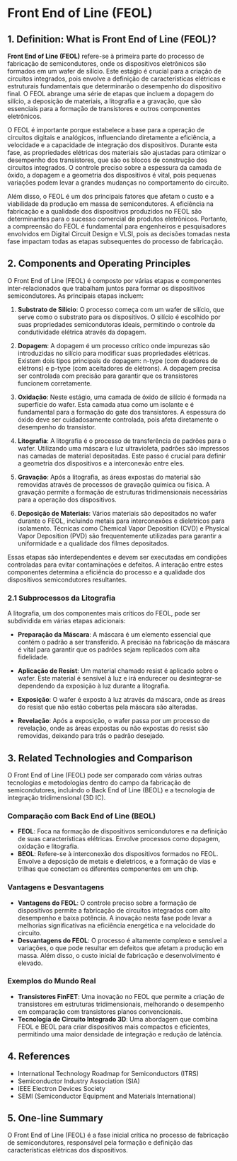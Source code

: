 # Front End of Line (FEOL)

## 1. Definition: What is **Front End of Line (FEOL)**?
**Front End of Line (FEOL)** refere-se à primeira parte do processo de fabricação de semicondutores, onde os dispositivos eletrônicos são formados em um wafer de silício. Este estágio é crucial para a criação de circuitos integrados, pois envolve a definição de características elétricas e estruturais fundamentais que determinarão o desempenho do dispositivo final. O FEOL abrange uma série de etapas que incluem a dopagem do silício, a deposição de materiais, a litografia e a gravação, que são essenciais para a formação de transistores e outros componentes eletrônicos.

O FEOL é importante porque estabelece a base para a operação de circuitos digitais e analógicos, influenciando diretamente a eficiência, a velocidade e a capacidade de integração dos dispositivos. Durante esta fase, as propriedades elétricas dos materiais são ajustadas para otimizar o desempenho dos transistores, que são os blocos de construção dos circuitos integrados. O controle preciso sobre a espessura da camada de óxido, a dopagem e a geometria dos dispositivos é vital, pois pequenas variações podem levar a grandes mudanças no comportamento do circuito.

Além disso, o FEOL é um dos principais fatores que afetam o custo e a viabilidade da produção em massa de semicondutores. A eficiência na fabricação e a qualidade dos dispositivos produzidos no FEOL são determinantes para o sucesso comercial de produtos eletrônicos. Portanto, a compreensão do FEOL é fundamental para engenheiros e pesquisadores envolvidos em Digital Circuit Design e VLSI, pois as decisões tomadas nesta fase impactam todas as etapas subsequentes do processo de fabricação.

## 2. Components and Operating Principles
O Front End of Line (FEOL) é composto por várias etapas e componentes inter-relacionados que trabalham juntos para formar os dispositivos semicondutores. As principais etapas incluem:

1. **Substrato de Silício**: O processo começa com um wafer de silício, que serve como o substrato para os dispositivos. O silício é escolhido por suas propriedades semicondutoras ideais, permitindo o controle da condutividade elétrica através da dopagem.

2. **Dopagem**: A dopagem é um processo crítico onde impurezas são introduzidas no silício para modificar suas propriedades elétricas. Existem dois tipos principais de dopagem: n-type (com doadores de elétrons) e p-type (com aceitadores de elétrons). A dopagem precisa ser controlada com precisão para garantir que os transistores funcionem corretamente.

3. **Oxidação**: Neste estágio, uma camada de óxido de silício é formada na superfície do wafer. Esta camada atua como um isolante e é fundamental para a formação do gate dos transistores. A espessura do óxido deve ser cuidadosamente controlada, pois afeta diretamente o desempenho do transistor.

4. **Litografia**: A litografia é o processo de transferência de padrões para o wafer. Utilizando uma máscara e luz ultravioleta, padrões são impressos nas camadas de material depositadas. Este passo é crucial para definir a geometria dos dispositivos e a interconexão entre eles.

5. **Gravação**: Após a litografia, as áreas expostas do material são removidas através de processos de gravação química ou física. A gravação permite a formação de estruturas tridimensionais necessárias para a operação dos dispositivos.

6. **Deposição de Materiais**: Vários materiais são depositados no wafer durante o FEOL, incluindo metais para interconexões e dieletricos para isolamento. Técnicas como Chemical Vapor Deposition (CVD) e Physical Vapor Deposition (PVD) são frequentemente utilizadas para garantir a uniformidade e a qualidade dos filmes depositados.

Essas etapas são interdependentes e devem ser executadas em condições controladas para evitar contaminações e defeitos. A interação entre estes componentes determina a eficiência do processo e a qualidade dos dispositivos semicondutores resultantes.

### 2.1 Subprocessos da Litografia
A litografia, um dos componentes mais críticos do FEOL, pode ser subdividida em várias etapas adicionais:

- **Preparação da Máscara**: A máscara é um elemento essencial que contém o padrão a ser transferido. A precisão na fabricação da máscara é vital para garantir que os padrões sejam replicados com alta fidelidade.

- **Aplicação de Resist**: Um material chamado resist é aplicado sobre o wafer. Este material é sensível à luz e irá endurecer ou desintegrar-se dependendo da exposição à luz durante a litografia.

- **Exposição**: O wafer é exposto à luz através da máscara, onde as áreas do resist que não estão cobertas pela máscara são alteradas.

- **Revelação**: Após a exposição, o wafer passa por um processo de revelação, onde as áreas expostas ou não expostas do resist são removidas, deixando para trás o padrão desejado.

## 3. Related Technologies and Comparison
O Front End of Line (FEOL) pode ser comparado com várias outras tecnologias e metodologias dentro do campo da fabricação de semicondutores, incluindo o Back End of Line (BEOL) e a tecnologia de integração tridimensional (3D IC). 

### Comparação com Back End of Line (BEOL)
- **FEOL**: Foca na formação de dispositivos semicondutores e na definição de suas características elétricas. Envolve processos como dopagem, oxidação e litografia.
- **BEOL**: Refere-se à interconexão dos dispositivos formados no FEOL. Envolve a deposição de metais e dieletricos, e a formação de vias e trilhas que conectam os diferentes componentes em um chip.

### Vantagens e Desvantagens
- **Vantagens do FEOL**: O controle preciso sobre a formação de dispositivos permite a fabricação de circuitos integrados com alto desempenho e baixa potência. A inovação nesta fase pode levar a melhorias significativas na eficiência energética e na velocidade do circuito.
- **Desvantagens do FEOL**: O processo é altamente complexo e sensível a variações, o que pode resultar em defeitos que afetam a produção em massa. Além disso, o custo inicial de fabricação e desenvolvimento é elevado.

### Exemplos do Mundo Real
- **Transistores FinFET**: Uma inovação no FEOL que permite a criação de transistores em estruturas tridimensionais, melhorando o desempenho em comparação com transistores planos convencionais.
- **Tecnologia de Circuito Integrado 3D**: Uma abordagem que combina FEOL e BEOL para criar dispositivos mais compactos e eficientes, permitindo uma maior densidade de integração e redução de latência.

## 4. References
- International Technology Roadmap for Semiconductors (ITRS)
- Semiconductor Industry Association (SIA)
- IEEE Electron Devices Society
- SEMI (Semiconductor Equipment and Materials International)

## 5. One-line Summary
O Front End of Line (FEOL) é a fase inicial crítica no processo de fabricação de semicondutores, responsável pela formação e definição das características elétricas dos dispositivos.